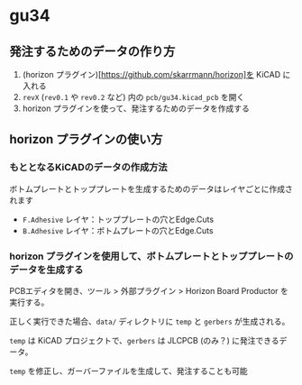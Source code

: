 # gu34

## 発注するためのデータの作り方

1. (horizon プラグイン)[https://github.com/skarrmann/horizon]を KiCAD に入れる
2. `revX` (`rev0.1` や `rev0.2` など) 内の `pcb/gu34.kicad_pcb` を開く
3. horizon プラグインを使って、発注するためのデータを作成する

## horizon プラグインの使い方

### もととなるKiCADのデータの作成方法

ボトムプレートとトッププレートを生成するためのデータはレイヤごとに作成されます

* `F.Adhesive` レイヤ：トッププレートの穴とEdge.Cuts
* `B.Adhesive` レイヤ：ボトムプレートの穴とEdge.Cuts


### horizon プラグインを使用して、ボトムプレートとトッププレートのデータを生成する

PCBエディタを開き、ツール > 外部プラグイン > Horizon Board Productor を実行する。

正しく実行できた場合、`data/` ディレクトリに `temp` と `gerbers` が生成される。

`temp` は KiCAD プロジェクトで、`gerbers` は JLCPCB (のみ？) に発注できるデータ。

`temp` を修正し、ガーバーファイルを生成して、発注することも可能


